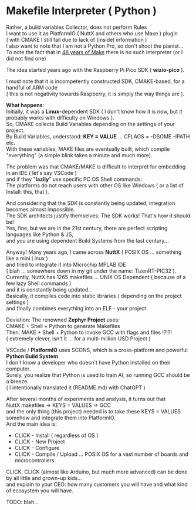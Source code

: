 # Makefile Interpreter ( Python )

Rather, a build variables Collector, does not perform Rules<br>
I want to use it as PlatformIO ( NuttX and others who use Maке ) plugin<br>
( with CMAKE I still fail due to lack of (inside) information )<br>
I also want to note that I am not a Python Pro, so don't shoot the pianist...<br>
To note the fact that in [48 years of Make](https://en.wikipedia.org/wiki/Make_(software)) there is no such interpreter (or I did not find one)

The idea started years ago with the Raspberry Pi Pico SDK ( **wizio-pico** ).<br>

I must note that it is incompetently constructed SDK, CMAKE-based, for a handful of ARM code<br>
( this is not negativity towards Raspberry, it is simply the way things are ).<br>

**What happens**:<br>
Initially, it was a **Linux**-dependent SDK ( I don't know how it is now, but it probably works with difficulty on Windows ).<br>
So, CMAKE collects Build Variables depending on the settings of your project.<br>
By Build Variables, understand: **KEY = VALUE** ... CFLAGS = -DSOME -IPATH etc.<br>
With these variables, MAKE files are eventually built, which compile "everything" (a simple blink takes a minute and much more).<br>

The problem was that CMAKE/MAKE is difficult to interpret for embedding in an IDE  ( let's say VSCode )<br>
and if they "**lazily**" use specific PC OS Shell commands:<br>
The platforms do not reach users with other OS like Windows ( or a list of Install: this, that ).<br>

And considering that the SDK is constantly being updated, integration becomes almost impossible.<br>
The SDK architects justify themselves: The SDK works! That's how it should be!<br>
Yes, fine, but we are in the 21st century, there are perfect scripting languages like Python & JS,<br>
and you are using dependent Build Systems from the last century...<br>

Anyway! Many years ago, I came across **NuttX** ( POSIX OS ... something like a mini Linux )<br>
and tried to integrate it into Microchip MPLAB IDE<br>
( blah ... somewhere down in my git under the name: TizenRT-PIC32 ).<br>
Currently, NuttX has 1265 makefiles ... UNIX OS Dependent ( because of a few lazy Shell commands )<br>
and it is constantly being updated...<br>
Basically, it compiles code into static libraries ( depending on the project settings )<br>
and finally combines everything into an ELF - your project.<br>

Deviation: The renowned **Zephyr Project** uses:<br>
CMAKE + Shell + Python to generate Makefiles<br>
Then: MAKE + Shell + Python to invoke GCC with flags and files !?!?!<br>
( extremely clever, isn't it ... for a multi-million USD Project )<br>

VSCode / **PlatformIO** uses SCONS, which is a cross-platform and powerful **Python Build System**<br>
I don't know a developer who doesn't have Python installed on their computer.<br>
Surely, you realize that Python is used to train AI, so running GCC should be a breeze.<br>
( I intentionally translated it (README.md) with ChatGPT )

After several months of experiments and analysis, it turns out that <br>
NuttX makefiles -> KEYS = VALUES -> GCC<br>
and the only thing (this project) needed is to take these KEYS = VALUES somehow and integrate them into PlatformIO.<br>
And the main idea is:<br>

* CLICK - Install ( regardless of OS )
* CLICK - New Project
* CLICK - Configure
* CLICK - Compile / Upload ... POSIX OS for a vast number of boards and microcontrollers.

CLICK, CLICK (almost like Arduino, but much more advanced) can be done by all little and grown-up kids...<br>
and explain to your CEO: how many customers you will have and what kind of ecosystem you will have.<br>

TODO: blah...
